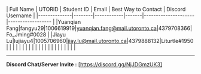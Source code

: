 | Full Name    | UTORID | Student ID | Email | Best Way to Contact | Discord Username
|
|--------------|--------|------------|-------|---------------------|------------------
|
|Yuanqian Fang|fangyu29|1006619919|yuanqian.fang@mail.utoronto.ca|4379708366|Fo_Jming#0028
|
|Jiayu Lu|lujiayu4|1005706960|jiay.lu@mail.utoronto.ca|4379888132|Liturtle#1950
|
|           |        |            |       |                     |
|
|           |        |            |       |                     |
|
|           |        |            |       |                     |
|

---
**Discord Chat/Server Invite :** [https://discord.gg/NjJDGmzUK3]
